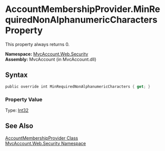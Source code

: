 AccountMembershipProvider.MinRequiredNonAlphanumericCharacters Property
=======================================================================
This property always returns 0.

**Namespace:** [MvcAccount.Web.Security][1]  
**Assembly:** MvcAccount (in MvcAccount.dll)

Syntax
------

```csharp
public override int MinRequiredNonAlphanumericCharacters { get; }
```

### Property Value
Type: [Int32][2]

See Also
--------
[AccountMembershipProvider Class][3]  
[MvcAccount.Web.Security Namespace][1]  

[1]: ../README.md
[2]: http://msdn.microsoft.com/en-us/library/td2s409d
[3]: README.md